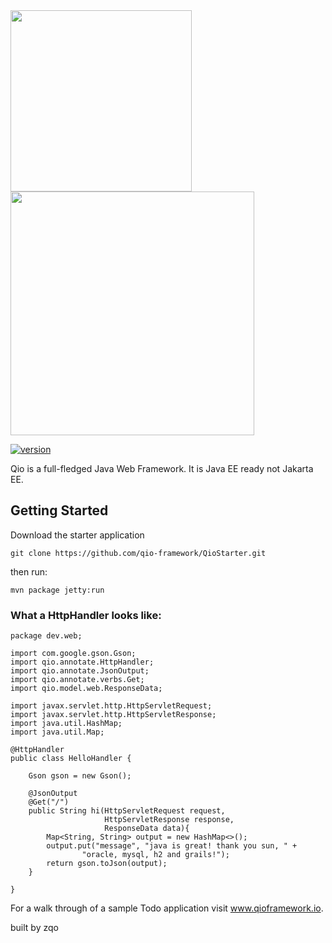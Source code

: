 <img src="http://qioframework.io/media/qio.png" width="290px" />

<img src="http://qioframework.io/media/qio-screen.png" width="390px"/>

[![version](https://img.shields.io/badge/version-0.4-green.svg)](https://semver.org)

Qio is a full-fledged Java Web Framework. It is Java EE ready not Jakarta EE. 

## Getting Started

Download the starter application

```
git clone https://github.com/qio-framework/QioStarter.git
```

then run:

```
mvn package jetty:run
```


### What a HttpHandler looks like:

```
package dev.web;

import com.google.gson.Gson;
import qio.annotate.HttpHandler;
import qio.annotate.JsonOutput;
import qio.annotate.verbs.Get;
import qio.model.web.ResponseData;

import javax.servlet.http.HttpServletRequest;
import javax.servlet.http.HttpServletResponse;
import java.util.HashMap;
import java.util.Map;

@HttpHandler
public class HelloHandler {

    Gson gson = new Gson();

    @JsonOutput
    @Get("/")
    public String hi(HttpServletRequest request,
                     HttpServletResponse response,
                     ResponseData data){
        Map<String, String> output = new HashMap<>();
        output.put("message", "java is great! thank you sun, " +
                "oracle, mysql, h2 and grails!");
        return gson.toJson(output);
    }

}
```

For a walk through of a sample Todo application visit www.qioframework.io.


built by zqo
